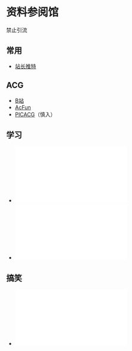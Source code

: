 # 资料参阅馆

禁止引流

## 常用

* [站长推特](https://twitter.com/va9SIXdxnWT3pxL?s=09)
## ACG

* [B站](http://bilibili.com)
* [AcFun](https://m.acfun.cn/)
* [PICACG](https://www.picacomic.com/)（慎入）

## 学习 

* <iframe src="//player.bilibili.com/player.html?aid=243252625&bvid=BV1re411W7MQ&cid=196169858&page=19" scrolling="no" border="0" frameborder="no" framespacing="0" allowfullscreen="true"> </iframe>
* <iframe src="//player.bilibili.com/player.html?aid=243252625&bvid=BV1re411W7MQ&cid=196169533&page=18" scrolling="no" border="0" frameborder="no" framespacing="0" allowfullscreen="true"> </iframe>
## 搞笑
* <iframe src="//player.bilibili.com/player.html?aid=840821195&bvid=BV1m54y1D7ZF&cid=193866167&page=1" scrolling="no" border="0" frameborder="no" framespacing="0" allowfullscreen="true"> </iframe>
